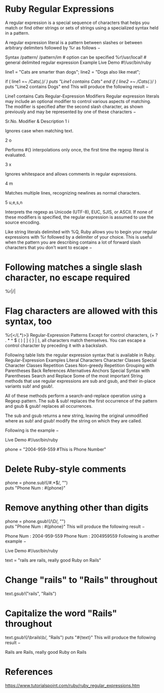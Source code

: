 # Ruby Regular Expressions

A regular expression is a special sequence of characters that helps you match or find other strings or sets of strings using a specialized syntax held in a pattern.

A regular expression literal is a pattern between slashes or between arbitrary delimiters followed by %r as follows −

Syntax
/pattern/
/pattern/im    # option can be specified
%r!/usr/local! # general delimited regular expression
Example
Live Demo
#!/usr/bin/ruby

line1 = "Cats are smarter than dogs";
line2 = "Dogs also like meat";

if ( line1 =~ /Cats(.*)/ )
   puts "Line1 contains Cats"
end
if ( line2 =~ /Cats(.*)/ )
   puts "Line2 contains  Dogs"
end
This will produce the following result −

Line1 contains Cats
Regular-Expression Modifiers
Regular expression literals may include an optional modifier to control various aspects of matching. The modifier is specified after the second slash character, as shown previously and may be represented by one of these characters −

Sr.No.	Modifier & Description
1
i

Ignores case when matching text.

2
o

Performs #{} interpolations only once, the first time the regexp literal is evaluated.

3
x

Ignores whitespace and allows comments in regular expressions.

4
m

Matches multiple lines, recognizing newlines as normal characters.

5
u,e,s,n

Interprets the regexp as Unicode (UTF-8), EUC, SJIS, or ASCII. If none of these modifiers is specified, the regular expression is assumed to use the source encoding.

Like string literals delimited with %Q, Ruby allows you to begin your regular expressions with %r followed by a delimiter of your choice. This is useful when the pattern you are describing contains a lot of forward slash characters that you don't want to escape −

# Following matches a single slash character, no escape required
%r|/|

# Flag characters are allowed with this syntax, too
%r[</(.*)>]i
Regular-Expression Patterns
Except for control characters, (+ ? . * ^ $ ( ) [ ] { } | \), all characters match themselves. You can escape a control character by preceding it with a backslash.

Following table lists the regular expression syntax that is available in Ruby.
Regular-Expression Examples
Literal Characters
Character Classes
Special Character Classes
Repetition Cases
Non-greedy Repetition
Grouping with Parentheses
Back References
Alternatives
Anchors
Special Syntax with Parentheses
Search and Replace
Some of the most important String methods that use regular expressions are sub and gsub, and their in-place variants sub! and gsub!.

All of these methods perform a search-and-replace operation using a Regexp pattern. The sub & sub! replaces the first occurrence of the pattern and gsub & gsub! replaces all occurrences.

The sub and gsub returns a new string, leaving the original unmodified where as sub! and gsub! modify the string on which they are called.

Following is the example −

Live Demo
#!/usr/bin/ruby

phone = "2004-959-559 #This is Phone Number"

# Delete Ruby-style comments
phone = phone.sub!(/#.*$/, "")   
puts "Phone Num : #{phone}"

# Remove anything other than digits
phone = phone.gsub!(/\D/, "")    
puts "Phone Num : #{phone}"
This will produce the following result −

Phone Num : 2004-959-559
Phone Num : 2004959559
Following is another example −

Live Demo
#!/usr/bin/ruby

text = "rails are rails, really good Ruby on Rails"

# Change "rails" to "Rails" throughout
text.gsub!("rails", "Rails")

# Capitalize the word "Rails" throughout
text.gsub!(/\brails\b/, "Rails")
puts "#{text}"
This will produce the following result −

Rails are Rails, really good Ruby on Rails

# References
https://www.tutorialspoint.com/ruby/ruby_regular_expressions.htm
